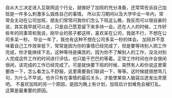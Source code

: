 自从大三决定进入互联网这个行业，就做好了加班的充分准备，还常常告诉自己加班是一件多么刺激多么锻炼自己的事情。
所以实习期间以及大学毕业一年内，常常会主动在公司加班，朋友们常常问我你们怎么下班这么晚，我反而可以很自豪的说，其实我早就可以走，只是自己愿意留下来多待一会。还在人人的时候，工作好些年的同事常和我说，刚毕业的孩子都这样，喜欢呆在公司，我就不行，不想在公司多呆一秒。
毕业一年了，我也有这种不想在公司多呆一秒的体会。
加班并不意味着自己工作效率低下，常常是因为你的事情已经完成了，但是要等待别人把工作完成，你才能继续下去，这种等待是痛苦的，因为你不了解别人的工作，没法对别人完成这件工作的时间进行评估，也只能干巴巴的等着。正常工作时间也许会很闲很闲，该完成的工作已经完成了。可是就快要下班的时候，突然有人和你说这里需要改一下，怎么看怎么不舒服，这里需要我们联调一下，等等。这时候就很想骂几句，为什么不早说。也许只有在事情的最后关头，才能使某些人脑袋瓜迸发出灵感吧。
不喜欢加班的另一个原因，是因为晚上有计划，加班后计划难免会被打乱。这算是最重要的原因。